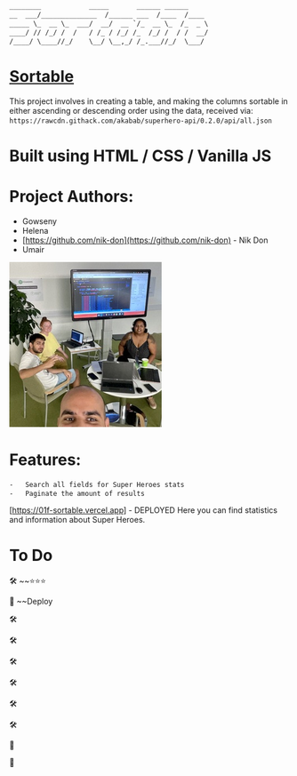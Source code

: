     ________            _____       ______ ______     
    __  ___/______________  /______ ___  /____  /____ 
    _____ \_  __ \_  ___/  __/  __ `/_  __ \_  /_  _ \
    ____/ // /_/ /  /   / /_ / /_/ /_  /_/ /  / /  __/
    /____/ \____//_/    \__/ \__,_/ /_.___//_/  \___/ 
                                                  

# [Sortable ](https://github.com/01-edu/public/tree/master/subjects/sortable)

This project involves in creating a table, and making the columns sortable in either ascending or descending order using the data,
received via: `https://rawcdn.githack.com/akabab/superhero-api/0.2.0/api/all.json`


# Built using HTML / CSS / Vanilla JS

# Project Authors:
- Gowseny
- Helena
- [https://github.com/nik-don](https://github.com/nik-don) - Nik Don
- Umair

![image Group Pic](./group.jpg)

# Features:
    -   Search all fields for Super Heroes stats
    -   Paginate the amount of results


[https://01f-sortable.vercel.app] - DEPLOYED
Here you can find statistics and information about Super Heroes.

# To Do

🛠 ~~⭐⭐⭐ 

🔎  ~~Deploy

🛠 

🛠 

🛠 

🛠 

🛠 

🛠 

🔎 

🔎 